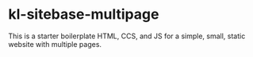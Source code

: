 # kl-sitebase-multipage
This is a starter boilerplate HTML, CCS, and JS for a simple, small, static website with multiple pages.
